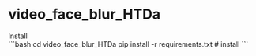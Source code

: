 # video_face_blur_HTDa


<summary>Install</summary>
```bash
cd video_face_blur_HTDa
pip install -r requirements.txt  # install
```

